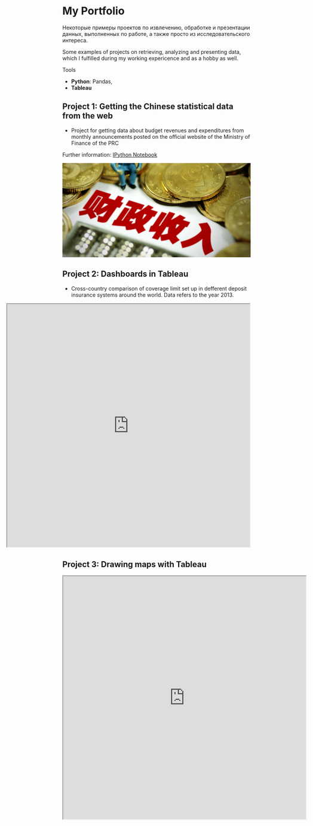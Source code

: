 # My Portfolio
Некоторые примеры проектов по извлечению, обработке и презентации данных, выполненных по работе, а также просто из исследовательского интереса.

Some examples of projects on retrieving, analyzing and presenting data, which I fulfilled during my working expericence and as a hobby as well.

Tools
* **Python**: Pandas,
* **Tableau**

## Project 1: Getting the Chinese statistical data from the web
* Project for getting data about budget revenues and expenditures from monthly announcements posted on the official website of the Ministry of Finance of the PRC 

Further information: [IPython Notebook](https://github.com/dmplekhanov/Parsing_MOF_data/blob/master/MOF_parse.ipynb)

![](/images/Budget_income.png)

## Project 2: Dashboards in Tableau
* Cross-country comparison of coverage limit set up in defferent deposit insurance systems around the world. Data refers to the year 2013.   

<div style="align: center; margin-left: -150px;"> <iframe src="https://public.tableau.com/views/DepInsurance/Dashboard1?:embed=y&:display_count=y&:origin=viz_share_link" width="650" height="650"></iframe> </div> 




## Project 3: Drawing maps with Tableau

<iframe src="https://datalens.yandex/b0nby35ciiqo6" width = '650' height = '650'></iframe>

